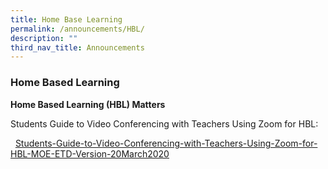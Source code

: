 ```yaml
---
title: Home Base Learning
permalink: /announcements/HBL/
description: ""
third_nav_title: Announcements
---
```

### **Home Based Learning**


<strong>Home Based Learning (HBL) Matters</strong>
<p>	Students Guide to Video Conferencing with Teachers Using Zoom for HBL:</p>   
<a href="/files/Students-Guide-to-Video-Conferencing-with-Teachers-Using-Zoom-for-HBL-20March2020.pdf">Students-Guide-to-Video-Conferencing-with-Teachers-Using-Zoom-for-HBL-MOE-ETD-Version-20March2020</a>